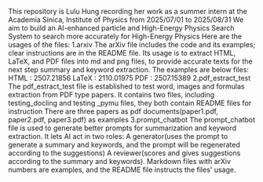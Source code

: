 This repository is Lulu Hung recording her work as a summer intern at the Academia Sinica, Institute of Physics from 2025/07/01 to 2025/08/31 
We aim to build an AI-enhanced particle and High-Energy Physics Search System to search more accurately for High-Energy Physics
Here are the usages of the files:
1.arxiv 
The arXiv file includes the code and its examples; clear instructions are in the README file.
Its usage is to extract HTML, LaTeX, and PDF files into md and png files, to provide accurate texts for the next step summary and keyword extraction.
The examples are below files:
HTML : 2507.21856
LaTeX : 2110.01975
PDF : 2507.15389
2.pdf_estract_test
The pdf_estract_test file is established to test word, images and formulas extraction from PDF type papers.
It contains two files, including testing_docling and testing _pymu files, they both contain README files for instruction
There are three papers as pdf documents(paper1.pdf, paper2.pdf, paper3.pdf) as examples
3.prompt_chatbot
The prompt_chatbot file is used to generate better prompts for summarization and keyword extraction. 
It lets AI act in two roles: 
A generator(uses the prompt to generate a summary and keywords, and the prompt will be regenerated according to the suggestions)
A reviewer(scores and gives suggestions according to the summary and keywords).
Markdown files with arXiv numbers are examples, and the README file instructs the files' usage.
